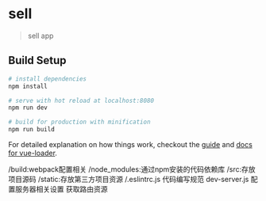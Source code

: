# sell

> sell app

## Build Setup

``` bash
# install dependencies
npm install

# serve with hot reload at localhost:8080
npm run dev

# build for production with minification
npm run build
```

For detailed explanation on how things work, checkout the [guide](http://vuejs-templates.github.io/webpack/) and [docs for vue-loader](http://vuejs.github.io/vue-loader).


/build:webpack配置相关
/node_modules:通过npm安装的代码依赖库
/src:存放项目源码
/static:存放第三方项目资源
/.eslintrc.js 代码编写规范
dev-server.js 配置服务器相关设置 获取路由资源
